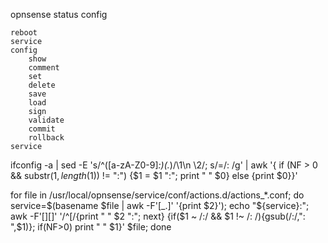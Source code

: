 opnsense
    status
    config

    reboot
    service
    config
        show
        comment
        set
        delete
        save
        load
        sign
        validate
        commit
        rollback
    service



ifconfig -a | sed -E 's/^([a-zA-Z0-9]*:)(.*)/\1\n       \2/; s/=/\: /g' | awk '{ if (NF > 0 && substr($1,length($1)) != ":") {$1 = $1 ":"; print "        " $0} else {print $0}}'


for file in /usr/local/opnsense/service/conf/actions.d/actions_*.conf; do service=$(basename $file | awk -F'[_.]' '{print $2}'); echo "${service}:"; awk -F'[][]' '/^\[/{print "  " $2 ":"; next} {if($1 ~ /:/ && $1 !~ /: /){gsub(/:/,": ",$1)}; if(NF>0) print "    " $1}' $file; done
